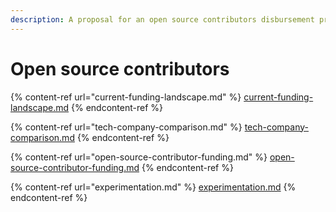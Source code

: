 ```yaml
---
description: A proposal for an open source contributors disbursement process
---
```


# Open source contributors

{% content-ref url="current-funding-landscape.md" %}
[current-funding-landscape.md](current-funding-landscape.md)
{% endcontent-ref %}

{% content-ref url="tech-company-comparison.md" %}
[tech-company-comparison.md](tech-company-comparison.md)
{% endcontent-ref %}

{% content-ref url="open-source-contributor-funding.md" %}
[open-source-contributor-funding.md](open-source-contributor-funding.md)
{% endcontent-ref %}

{% content-ref url="experimentation.md" %}
[experimentation.md](experimentation.md)
{% endcontent-ref %}
